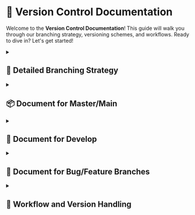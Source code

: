 # 🎯 Version Control Documentation

Welcome to the **Version Control Documentation**! This guide will walk you through our branching strategy, versioning schemes, and workflows. Ready to dive in? Let's get started!

<details>
<summary><h2>🔀 Detailed Branching Strategy</h2></summary>

Here’s a clear guide to understanding our branching strategy. This section outlines the different types of branches we use and how they work together.

## 1.1 Branch Types

### Branch Types Overview

**Understanding Our Branches:**

- **📦 Master/Main Branch:**
  - **Purpose:** This is our stable branch, containing production-ready code. All code that’s deployed to clients is merged into this branch.
  - **Versioning:** Follows Semantic Versioning (SEMVER): `MAJOR.MINOR.PATCH`.
    - **MAJOR:** For breaking changes.
    - **MINOR:** For new features that are backward-compatible.
    - **PATCH:** For minor bug fixes.
  - **Update Rules:** 
    - **MAJOR Changes:** Increase the MAJOR version.
    - **MINOR Changes:** Increase the MINOR version.
    - **PATCH Fixes:** Increase the PATCH version.

- **🚀 Develop Branch:**
  - **Purpose:** This branch serves as the integration point for new features and bug fixes before they are merged into `master/main`.
  - **Versioning:** Uses the format `MAJOR.MINOR.PATCH-dev-FEATURE.BUG.ITERATION`.
    - **dev:** Indicates the development stage.
    - **FEATURE, BUG, ITERATION:** Tracks the progress of development.
  - **Update Rules:** 
    - **FEATURE Increment:** When a new feature branch is merged.
    - **BUG Increment:** When a bug fix branch is merged.
    - **ITERATION Increment:** For each development iteration or change.

- **🔨 Feature/Bug Branches:**
  - **Purpose:** These branches are used to develop new features or fix bugs. They are created from the `develop` branch and are intended to keep the main codebase stable.
  - **Naming Convention:**
    - Feature branches: `feature/feature-name-vX.Y.Z`
    - Bug branches: `bug/bug-description-vX.Y.Z`
  - **Update Rules:** 
    - **Versioning:** These branches inherit their version from the `develop` branch but do not have their own version numbers.

- **🚑 Hotfix Branches:**
  - **Purpose:** These branches are used for urgent fixes to issues in the production environment. They are created directly from `master/main` and are intended to address critical problems that need immediate resolution.
  - **Naming Convention:** `hotfix/hotfix-description-vX.Y.Z`
  - **Update Rules:** 
    - **Versioning:** These branches follow the same versioning rules as bug branches, inheriting from the current version of `master/main`.
  
### Example Branch Structure

Here’s an example of how our branches might evolve:

```plaintext
master/main -> 2.0.0
      |
      v
develop -> 2.0.0-dev-0.0.0
      |
      v
feature/login-screen-v2.0.0
bug/fix-login-error-v2.0.0
      |
      v
develop -> 2.0.0-dev-1.1.0
      |
      v
hotfix/fix-payment-gateway-v2.0.0
      |
      v
master/main -> 2.0.1
      |
      v
develop -> 2.0.1-dev-1.1.0
```
- **Starting Point:** `master/main` at version `2.0.0`.
- **Development Stage:** `develop` at `2.0.0-dev-0.0.0`, with feature and bug branches.
- **Updates:** `develop` progresses to `2.0.0-dev-1.1.0` as changes are integrated.
- **Hotfix:** `hotfix/fix-payment-gateway-v2.0.1` is created to address a critical issue and is merged back into `master/main` as `2.0.1`.
- **Final State:** `master/main` is updated to `2.0.1`, and `develop` is aligned to `2.0.1-dev-1.1.0` for further development.
This structure ensures smooth integration of new features, bug fixes, and urgent hotfixes, leading to stable releases and timely resolution of critical issues.
</details>

<details>
<summary><h2>📦 Document for Master/Main </h2></summary>

This section outlines how we manage versioning and updates for our `master/main` branch. Understanding these guidelines helps ensure that our releases are consistent and well-documented.

## 2.1 Versioning Scheme

### Versioning Scheme for `master/main`

- **Semantic Versioning (SEMVER):** We use the format `MAJOR.MINOR.PATCH` for our releases.
  - **MAJOR:** Represents significant changes that break backward compatibility.
  - **MINOR:** Indicates backward-compatible new features or enhancements.
  - **PATCH:** Denotes small bug fixes or minor improvements that are backward-compatible.

## 2.2 Rules for Versioning

### Versioning Rules

**How to Increment Versions:**

- **MAJOR Version Increment:**
  - Triggered by breaking changes or major updates.
  - **Example:** Updating from `1.0.0` to `2.0.0` might involve a complete redesign of the application.

- **MINOR Version Increment:**
  - Applied when new features are added that do not break backward compatibility.
  - **Example:** Moving from `2.0.0` to `2.1.0` could introduce new functionality such as a new payment gateway.

- **PATCH Version Increment:**
  - Used for backward-compatible bug fixes or minor tweaks.
  - **Example:** Changing from `2.1.0` to `2.1.1` may fix a minor issue like a small UI glitch.

## 2.3 Examples

### Versioning Examples

**Here’s how different versions look:**

- **Version 1.0.0:** The initial release featuring core functionalities.
- **Version 1.1.0:** Introduced additional reporting features.
- **Version 1.1.1:** Addressed minor bugs related to user settings.
- **Version 2.0.0:** Marked a major overhaul of the user interface and core features.

These examples illustrate how our version numbers reflect the nature and scale of changes in each release.

</details>

<details>
<summary><h2>🚀 Document for Develop</h2></summary>

This section covers how we handle versioning and updates for the `develop` branch. It’s essential for keeping track of ongoing development and ensuring a smooth transition to the `master/main` branch.

## 3.1 Versioning Scheme

### Versioning Scheme for `develop`

- **Version Format:** `MAJOR.MINOR.PATCH-dev-FEATURE.BUG.ITERATION`
  - **MAJOR.MINOR.PATCH:** Reflects the base version of the `master/main` branch.
  - **dev:** Indicates that this version is in development.
  - **FEATURE:** Tracks the number of feature branches merged.
  - **BUG:** Tracks the number of bug branches merged.
  - **ITERATION:** Shows individual development iterations or changes.

## 3.2 Rules for Versioning

### Versioning Rules

**Guidelines for Versioning in `develop`:**

- **Maintain Alignment with Master/Main:**
  - Ensure the `develop` branch version aligns with the `master/main` version, with an additional suffix to indicate development status.
  - **Example:** If `master/main` is at `2.0.2`, `develop` might start as `2.0.2-dev-0.0.0`.

- **Version Increment Rules:**
  - **FEATURE:** Increment this number each time a feature branch is merged into `develop`.
    - **Example:** `2.0.2-dev-1.0.0` shows 1 feature branch merged.
  - **BUG:** Increment this number for each bug branch merged.
    - **Example:** `2.0.2-dev-1.1.0` reflects 1 feature branch and 1 bug fix merged.
  - **ITERATION:** Increment this for each new iteration or change during development.
    - **Example:** `2.0.2-dev-1.1.1` indicates 1 feature, 1 bug fix, and 1 iteration.

## 3.3 Examples

### Versioning Examples

**See how the versions evolve:**

- **Develop Branch Version `2.0.2-dev-0.0.0`:**
  - **Base Version:** `2.0.2`
  - **Development Status:** No features or bug fixes yet.

- **Develop Branch Version `2.0.2-dev-1.1.0`:**
  - **Base Version:** `2.0.2`
  - **Development Status:** 1 feature branch and 1 bug fix merged.

- **Develop Branch Version `2.1.0-dev-2.2.1`:**
  - **Base Version:** `2.1.0`
  - **Development Status:** 2 features, 2 bug fixes, and 1 iteration.

These examples illustrate how development progress is tracked and reflected in version numbers.

</details>

<details>
<summary><h2>🔨 Document for Bug/Feature Branches</h2></summary>

This section provides guidelines on managing feature and bug branches. It ensures that new features and bug fixes are tracked properly and integrated efficiently.

## 4.1 Versioning Scheme

### Versioning Scheme for Feature/Bug Branches

- **Branch Naming:**
  - **Feature Branches:** `feature/feature-name-vX.Y.Z`
    - **Example:** `feature/new-dashboard-v2.0.2`
  - **Bug Branches:** `bug/bug-description-vX.Y.Z`
    - **Example:** `bug/fix-login-error-v2.0.2`
  - **Version Part (vX.Y.Z):** Indicates the version of the `master/main` branch that the branch is targeting.

## 4.2 Rules for Versioning

### Versioning Rules

**Guidelines for Naming Feature and Bug Branches:**

- **Feature Branches:**
  - **Naming Convention:** Use `feature/feature-name-vX.Y.Z` to specify which version of `master/main` the feature targets.
    - **Example:** `feature/new-dashboard-v2.0.2` targets version `2.0.2` of `master/main`.

- **Bug Branches:**
  - **Naming Convention:** Use `bug/bug-description-vX.Y.Z` to denote which version of `master/main` the bug fix is aimed at.
    - **Example:** `bug/fix-login-error-v2.0.2` targets version `2.0.2` of `master/main`.

## 4.3 Examples

### Branch Examples

**Here’s how feature and bug branches might be named:**

- **Feature Branch Example:** `feature/new-payment-v2.0.2` 
  - **Purpose:** Adding a new payment feature targeting `master/main` version `2.0.2`.

- **Bug Branch Example:** `bug/fix-header-issue-v2.0.2` 
  - **Purpose:** Fixing a header issue in version `2.0.2` of `master/main`.

These examples help illustrate the naming conventions and how branches are tied to specific versions of `master/main`.
</details>


<details>
<summary><h2>🔄 Workflow and Version Handling</h2></summary>

This section outlines the workflow for managing branches and handling version updates. Following these steps ensures a smooth development process and consistent releases.

## 5.1 Workflow

### Workflow Overview

**Steps for Managing Your Code:**

- **Create Branches:**
  - **Feature Branches:** Created from the `develop` branch for new features.
  - **Bug Branches:** Created from the `develop` branch for bug fixes.
  - **Naming Convention:** Include the version of the `master/main` branch the branch targets (e.g., `feature/new-dashboard-v2.0.2`).

- **Develop Code:**
  - Work on the feature or bug fix in the respective branch.
  - Ensure adherence to coding guidelines and perform thorough testing.

- **Merge to Develop:**
  - After successful testing, merge the feature or bug branch into the `develop` branch.
  - Make sure `develop` reflects these changes by updating the version as needed.

- **Test Develop Branch:**
  - Conduct comprehensive testing on the `develop` branch.
  - Update the version of `develop` using the `FEATURE.BUG.ITERATION` suffix to reflect progress.

- **Merge to Master/Main:**
  - Once the `develop` branch is stable and ready for production, merge it into `master/main`.
  - Increment the `master/main` version according to the changes made (MAJOR, MINOR, PATCH).

- **Tag and Release:**
  - Tag the release on the `master/main` branch with the updated version number.
  - Create detailed release notes including changes, compatibility, and deployment information.

## 5.2 Versioning and Version Control Handling

### Versioning and Control Guidelines

**Managing Versions and Releases:**

- **Feature and Bug Fixes:**
  - Ensure the version number of feature and bug branches aligns with the `master/main` version they target.
    - **Example:** If `master/main` is at `2.0.2`, a feature branch should be named `feature/feature-name-v2.0.2`.

- **Develop Branch Versions:**
  - The `develop` branch should include an additional suffix to indicate its development status (e.g., `2.0.2-dev-1.1.1`).
  - Update the `develop` version as new features or bug fixes are integrated, reflecting the current state of development.

- **Release Management:**
  - Each release from `master/main` should be tagged and documented comprehensively.
  - Maintain a clear history of changes and version increments to facilitate potential rollbacks.

## Example Workflow

### Workflow Examples

**Here’s how you might follow the workflow:**

- **Create Feature Branch:**
  - **Branch Name:** `feature/new-dashboard-v2.0.2`
  - **Description:** Develop a new dashboard feature for `master/main` version `2.0.2`.

- **Merge Feature Branch:**
  - After merging `feature/new-dashboard-v2.0.2` into `develop`, update `develop` to `2.0.2-dev-1.0.0` if this is the first feature branch merged.

- **Prepare for Release:**
  - Ensure `develop` is stable and incorporates all planned features and fixes.

- **Merge into Master/Main:**
  - **Tag Version:** `v2.1.0` if significant new features were included.
  - **Release:** Document changes and deploy the new version.

These examples illustrate how to manage branches, integrate changes, and prepare for releases effectively.

</details>

